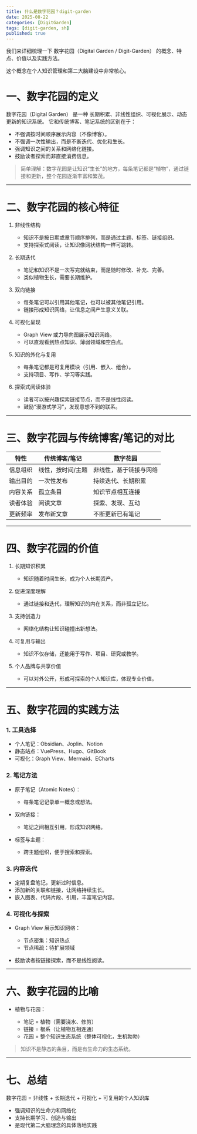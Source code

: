 ```yaml
---
title: 什么是数字花园？digit-garden
date: 2025-08-22
categories: [DigitGarden]
tags: [digit-garden, sh]
published: true
---
```



我们来详细梳理一下 数字花园（Digital Garden / Digit-Garden） 的概念、特点、价值以及实践方法。

这个概念在个人知识管理和第二大脑建设中非常核心。

# 一、数字花园的定义

数字花园（Digital Garden） 是一种 长期积累、非线性组织、可视化展示、动态更新的知识系统。
它和传统博客、笔记系统的区别在于：

* 不强调按时间顺序展示内容（不像博客）。
* 不强调一次性输出，而是不断迭代、优化和生长。
* 强调知识之间的关系和网络化链接。
* 鼓励读者探索而非直接消费信息。

> 简单理解：数字花园是让知识“生长”的地方，每条笔记都是“植物”，通过链接和更新，整个花园逐渐丰富和繁茂。

---

# 二、数字花园的核心特征

1. 非线性结构

   * 知识不是按日期或章节顺序排列，而是通过主题、标签、链接组织。
   * 支持探索式阅读，让知识像网状结构一样可跳转。

2. 长期迭代

   * 笔记和知识不是一次写完就结束，而是随时修改、补充、完善。
   * 类似植物生长，需要长期维护。

3. 双向链接

   * 每条笔记可以引用其他笔记，也可以被其他笔记引用。
   * 链接形成知识网络，让信息之间产生意义关联。

4. 可视化呈现

   * Graph View 或力导向图展示知识网络。
   * 可以直观看到热点知识、薄弱领域和空白点。

5. 知识的外化与复用

   * 每条笔记都是可复用模块（引用、嵌入、组合）。
   * 支持项目、写作、学习等实践。

6. 探索式阅读体验

   * 读者可以按兴趣探索链接节点，而不是线性阅读。
   * 鼓励“漫游式学习”，发现意想不到的联系。

---

# 三、数字花园与传统博客/笔记的对比

| 特性   | 传统博客/笔记   | 数字花园        |
| ---- | --------- | ----------- |
| 信息组织 | 线性，按时间/主题 | 非线性，基于链接与网络 |
| 输出目的 | 一次性发布     | 持续迭代、长期积累   |
| 内容关系 | 孤立条目      | 知识节点相互连接    |
| 读者体验 | 阅读文章      | 探索、发现、互动    |
| 更新频率 | 发布新文章     | 不断更新已有笔记    |

---

# 四、数字花园的价值

1. 长期知识积累

   * 知识随着时间生长，成为个人长期资产。
2. 促进深度理解

   * 通过链接和迭代，理解知识的内在关系，而非孤立记忆。
3. 支持创造力

   * 网络化结构让知识碰撞出新想法。
4. 可复用与输出

   * 知识不仅存储，还能用于写作、项目、研究或教学。
5. 个人品牌与共享价值

   * 可以对外公开，形成可探索的个人知识库，体现专业价值。

---

# 五、数字花园的实践方法

### 1. 工具选择

* 个人笔记：Obsidian、Joplin、Notion
* 静态站点：VuePress、Hugo、GitBook
* 可视化：Graph View、Mermaid、ECharts

### 2. 笔记方法

* 原子笔记（Atomic Notes）：

  * 每条笔记记录单一概念或想法。
* 双向链接：

  * 笔记之间相互引用，形成知识网络。
* 标签与主题：

  * 跨主题组织，便于搜索和探索。

### 3. 内容迭代

* 定期复盘笔记，更新过时信息。
* 添加新的关联和链接，让网络持续生长。
* 嵌入图表、代码片段、引用，丰富笔记内容。

### 4. 可视化与探索

* Graph View 展示知识网络：

  * 节点密集：知识热点
  * 节点稀疏：待扩展领域
* 鼓励读者按链接探索，而不是线性阅读。

---

# 六、数字花园的比喻

* 植物与花园：

  * 笔记 = 植物（需要浇水、修剪）
  * 链接 = 根系（让植物互相连通）
  * 花园 = 整个知识生态系统（整体可视化，生机勃勃）

> 知识不是静态的条目，而是有生命力的生态系统。

---

# 七、总结

数字花园 = 非线性 + 长期迭代 + 可视化 + 可复用的个人知识库

* 强调知识的生命力和网络化
* 支持长期学习、创造与输出
* 是现代第二大脑理念的具体落地实践


